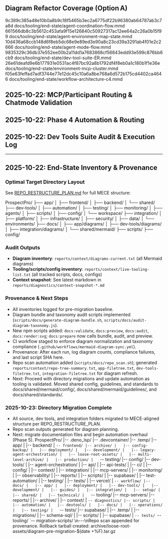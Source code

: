 ## Diagram Refactor Coverage (Option A)

9c389c385a48e10b0a8b9c18f5465b3ec2a6775df22b96380ab64787ab3c7a8d docs/tooling/end-state/agent-coordination-flow.mmd
661566db8c3b5612c453afa9f15e126840c50927317ac12ee64a2c26a0b15f99 docs/tooling/end-state/agent-environment-map-state.mmd
10d436a68ccb148d6f8eb5dc68e9e89ed3e90a8c23cd39a3291ab4f01e2c2666 docs/tooling/end-state/agent-mode-flow.mmd
9835329c36db37e552ee00b2a11dd1a7683868cf56643edd93e599c876bb6cb9 docs/tooling/end-state/dev-tool-suite-ER.mmd
26e61deafd9e6b177931e0531ac4f87bc92a8b1792df4f8eb0a1c180b1f1e36e docs/tooling/end-state/environment-mcp-cluster.mmd
f05e63feffad7adf3744e77e12dc45c10a6a8be768a6d572b175cd4402ca4646 docs/tooling/end-state/workflow-architecture-c4.mmd

## 2025-10-22: MCP/Participant Routing & Chatmode Validation

## 2025-10-22: Phase 4 Automation & Routing

## 2025-10-22: Dev Tools Suite Audit & Execution Log

---

## 2025-10-22: End-State Inventory & Provenance

### Optimal Target Directory Layout

See [REPO_RESTRUCTURE_PLAN.md](../../docs/app/REPO_RESTRUCTURE_PLAN.md) for full MECE structure:

ProspectPro/
├── app/
│ ├── frontend/
│ ├── backend/
│ └── shared/
├── dev-tools/
│ ├── automation/
│ ├── testing/
│ ├── monitoring/
│ ├── agents/
│ ├── scripts/
│ ├── config/
│ └── workspace/
├── integration/
│ ├── platform/
│ ├── infrastructure/
│ ├── security/
│ ├── data/
│ └── environments/
├── docs/
│ ├── app/diagrams/
│ ├── dev-tools/diagrams/
│ ├── integration/diagrams/
│ └── shared/mermaid/
├── scripts/
├── config/

### Audit Outputs

- **Diagram inventory**: `reports/context/diagrams-current.txt` (all Mermaid diagrams)
- **Tooling/scripts/config inventory**: `reports/context/live-tooling-list.txt` (all tracked scripts, docs, configs)
- **Context snapshot**: See latest markdown in `reports/diagnostics/context-snapshot-*.md`

### Provenance & Next Steps

- All inventories logged for pre-migration baseline.
- Diagram bundle and taxonomy audit scripts implemented (`scripts/docs/generate-diagram-bundle.sh`, `scripts/docs/audit-diagram-taxonomy.js`).
- New npm scripts added: `docs:validate`, `docs:preview`, `docs:audit`, `docs:render:svg`; `docs:prepare` now calls bundle, audit, and preview.
- CI workflow staged to enforce diagram normalization and taxonomy compliance (`.github/workflows/mermaid-diagram-sync.yml`).
- Provenance: After each run, log diagram counts, compliance failures, and last script SHA here.
- Repo scan automation added (`scripts/docs/repo_scan.sh`); generated `reports/context/repo-tree-summary.txt`, `app-filetree.txt`, `dev-tools-filetree.txt`, `integration-filetree.txt` for diagram refresh.
- Next: Proceed with directory migrations and update automation as tooling is validated.
  Moved shared config, guidelines, and standards to docs/shared/mermaid/config/, docs/shared/mermaid/guidelines/, and docs/shared/standards/.

### 2025-10-23: Directory Migration Complete

- All source, dev tools, and integration folders migrated to MECE-aligned structure per REPO_RESTRUCTURE_PLAN.
- Repo scan outputs generated for diagram planning.
- Next: migrate documentation files and begin automation overhaul (Phase 5).
ProspectPro/
|-- .deno_lsp/
|-- .devcontainer/
|-- .temp/
|-- app/
|   |-- backend/
|   `-- frontend/
|-- archive/
|   |-- config-backup/
|   |-- deployment/
|   |-- development/
|   |-- legacy-agent-orchestration/
|   |-- loose-root-assets/
|   |-- multi-level-archive/
|   |-- production/
|   `-- testing/
|-- config/
|-- dev-tools/
|   |-- agent-orchestration/
|   |-- api/
|   |-- api-tests/
|   |-- ci/
|   |-- config/
|   |-- context/
|   |-- integration/
|   |-- mcp-servers/
|   |-- monitoring/
|   |-- observability/
|   |-- reports/
|   |-- scripts/
|   |-- supabase/
|   |-- test-automation/
|   |-- testing/
|   |-- tests/
|   |-- vercel/
|   `-- workflow/
|-- docs/
|   |-- app/
|   |-- deployment/
|   |-- dev-tools/
|   |-- development/
|   |-- guides/
|   |-- integration/
|   |-- setup/
|   |-- shared/
|   |-- technical/
|   `-- tooling/
|-- mcp-servers/
|-- reports/
|   |-- archive/
|   |-- context/
|   `-- diagnostics/
|-- scripts/
|   |-- automation/
|   |-- devtools/
|   |-- docs/
|   |-- operations/
|   |-- testing/
|   `-- tests/
|-- supabase/
|   |-- .temp/
|   |-- migrations/
|   |-- schema-sql/
|   |-- scripts/
|   |-- supabase/
|   `-- tests/
`-- tooling/
    `-- migration-scripts/
\n---\nRepo scan appended for provenance.
Rollback tarball created: archive/loose-root-assets/diagram-pre-migration-$(date +%F).tar.gz
